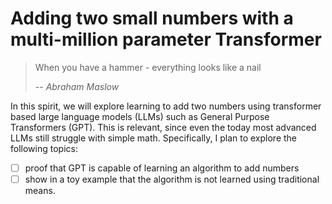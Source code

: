 # Adding two small numbers with a multi-million parameter Transformer

> When you have a hammer - everything looks like a nail
>
> -- <cite>Abraham Maslow</cite>

In this spirit, we will explore learning to add two numbers using transformer based large language models (LLMs) such as General Purpose Transformers (GPT). This is relevant, since even the today most advanced LLMs still struggle with simple math. Specifically, I plan to explore the following topics:

- [ ] proof that GPT is capable of learning an algorithm to add numbers
- [ ] show in a toy example that the algorithm is not learned using traditional means.
